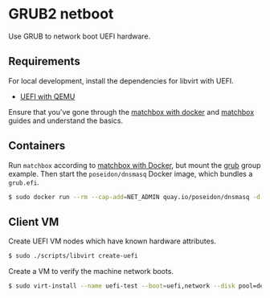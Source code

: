 # GRUB2 netboot

Use GRUB to network boot UEFI hardware.

## Requirements

For local development, install the dependencies for libvirt with UEFI.

* [UEFI with QEMU](https://fedoraproject.org/wiki/Using_UEFI_with_QEMU)

Ensure that you've gone through the [matchbox with docker](getting-started-docker.md) and [matchbox](matchbox.md) guides and understand the basics.

## Containers

Run `matchbox` according to [matchbox with Docker](getting-started-docker.md), but mount the [grub](../examples/groups/grub) group example. Then start the `poseidon/dnsmasq` Docker image, which bundles a `grub.efi`.

```sh
$ sudo docker run --rm --cap-add=NET_ADMIN quay.io/poseidon/dnsmasq -d -q --dhcp-range=172.18.0.43,172.18.0.99 --enable-tftp --tftp-root=/var/lib/tftpboot --dhcp-match=set:efi-bc,option:client-arch,7 --dhcp-boot=tag:efi-bc,grub.efi --dhcp-userclass=set:grub,GRUB2 --dhcp-boot=tag:grub,"(http;matchbox.foo:8080)/grub","172.18.0.2" --log-queries --log-dhcp --dhcp-option=3,172.18.0.1 --dhcp-userclass=set:ipxe,iPXE --dhcp-boot=tag:pxe,undionly.kpxe --dhcp-boot=tag:ipxe,http://matchbox.foo:8080/boot.ipxe --address=/matchbox.foo/172.18.0.2
```

## Client VM

Create UEFI VM nodes which have known hardware attributes.

```sh
$ sudo ./scripts/libvirt create-uefi
```

Create a VM to verify the machine network boots.

```sh
$ sudo virt-install --name uefi-test --boot=uefi,network --disk pool=default,size=4 --network=bridge=docker0,model=e1000 --memory=1024 --vcpus=1 --os-type=linux --noautoconsole
```
